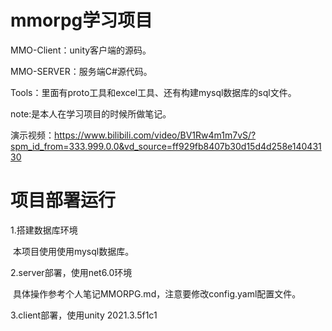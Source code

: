 # mmorpg学习项目

MMO-Client：unity客户端的源码。

MMO-SERVER：服务端C#源代码。

Tools：里面有proto工具和excel工具、还有构建mysql数据库的sql文件。

note:是本人在学习项目的时候所做笔记。

演示视频：https://www.bilibili.com/video/BV1Rw4m1m7vS/?spm_id_from=333.999.0.0&vd_source=ff929fb8407b30d15d4d258e14043130

# 项目部署运行

1.搭建数据库环境

​	本项目使用使用mysql数据库。

2.server部署，使用net6.0环境

​	具体操作参考个人笔记MMORPG.md，注意要修改config.yaml配置文件。

3.client部署，使用unity 2021.3.5f1c1